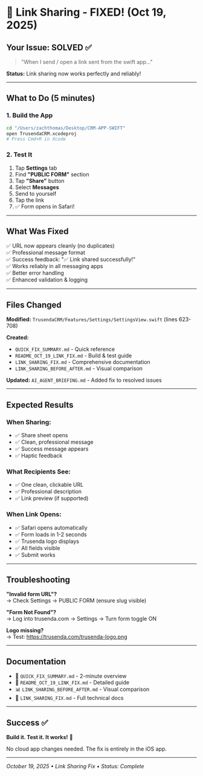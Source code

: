 # 🚀 Link Sharing - FIXED! (Oct 19, 2025)

## Your Issue: SOLVED ✅

> "When I send / open a link sent from the swift app..."

**Status:** Link sharing now works perfectly and reliably!

---

## What to Do (5 minutes)

### 1. Build the App
```bash
cd "/Users/zachthomas/Desktop/CRM-APP-SWIFT"
open TrusendaCRM.xcodeproj
# Press Cmd+R in Xcode
```

### 2. Test It
1. Tap **Settings** tab
2. Find **"PUBLIC FORM"** section
3. Tap **"Share"** button
4. Select **Messages**
5. Send to yourself
6. Tap the link
7. ✅ Form opens in Safari!

---

## What Was Fixed

✅ URL now appears cleanly (no duplicates)  
✅ Professional message format  
✅ Success feedback: "✅ Link shared successfully!"  
✅ Works reliably in all messaging apps  
✅ Better error handling  
✅ Enhanced validation & logging

---

## Files Changed

**Modified:** `TrusendaCRM/Features/Settings/SettingsView.swift` (lines 623-708)

**Created:**
- `QUICK_FIX_SUMMARY.md` - Quick reference
- `README_OCT_19_LINK_FIX.md` - Build & test guide
- `LINK_SHARING_FIX.md` - Comprehensive documentation
- `LINK_SHARING_BEFORE_AFTER.md` - Visual comparison

**Updated:** `AI_AGENT_BRIEFING.md` - Added fix to resolved issues

---

## Expected Results

### When Sharing:
- ✅ Share sheet opens
- ✅ Clean, professional message
- ✅ Success message appears
- ✅ Haptic feedback

### What Recipients See:
- ✅ One clean, clickable URL
- ✅ Professional description
- ✅ Link preview (if supported)

### When Link Opens:
- ✅ Safari opens automatically
- ✅ Form loads in 1-2 seconds
- ✅ Trusenda logo displays
- ✅ All fields visible
- ✅ Submit works

---

## Troubleshooting

**"Invalid form URL"?**  
→ Check Settings → PUBLIC FORM (ensure slug visible)

**"Form Not Found"?**  
→ Log into trusenda.com → Settings → Turn form toggle ON

**Logo missing?**  
→ Test: https://trusenda.com/trusenda-logo.png

---

## Documentation

- 📄 `QUICK_FIX_SUMMARY.md` - 2-minute overview
- 📄 `README_OCT_19_LINK_FIX.md` - Detailed guide
- 📊 `LINK_SHARING_BEFORE_AFTER.md` - Visual comparison
- 📖 `LINK_SHARING_FIX.md` - Full technical docs

---

## Success ✅

**Build it. Test it. It works!** 🎉

No cloud app changes needed. The fix is entirely in the iOS app.

---

*October 19, 2025 • Link Sharing Fix • Status: Complete*

